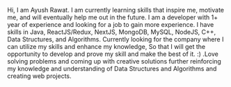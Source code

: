 Hi, I am Ayush Rawat.
I am currently learning skills that inspire me, motivate me, and will eventually help me out in the future. I am a developer with 1+ year of experience and looking for a job to gain more experience. I have skills in Java, ReactJS/Redux, NextJS, MongoDB, MySQL, NodeJS, C++, Data Structures, and Algorithms. Currently looking for the company where I can utilize my skills and enhance my knowledge, So that I will get the opportunity to develop and prove my skill and make the best of it. :) .Love solving problems and coming up with creative solutions further reinforcing my knowledge and understanding of Data Structures and Algorithms and creating web projects.
